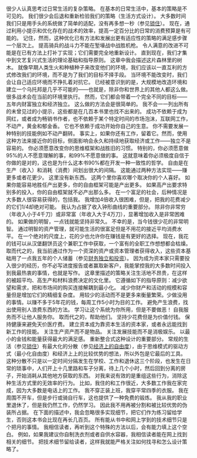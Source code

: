 很少人认真思考过日常生活的复杂策略。
在基本的日常生活中，基本的策略是不可见的。
我们很少会后退和重新检验我们的策略（生活方式设计）。
大多数时间我们只是用手头的系统做了简单的适配，没有再多想一秒（参见[锁住](4-锁住.md)）。
现在，通过利用小提示和优化存在的战术的效率，提高一定百分比的日常的消费预算是有可能的。
记住，然而，这种优化已有方法和发展出更有适应性的策略的满足感步骤一个层次上。
提高骑兵的战斗力不能在堑壕战中战胜机枪。
令人满意的改进不可能是在已有方法上打补丁实现；它们需要完全地重新设计。
直到现在，我们才集中到文艺复兴式生活的理论基础和指导原则。
这章中我会描述这片森林里的树木。
就像早期人类生火和种植种子来改变他们的环境，我们应该以一直互利的方式修改我们的环境，而不是为了我们的目标不择手段。
当环境不能改变时，我们会让自己适应环境而不挣扎着对抗它。
已经被意识到的是，大规模地改造环境和建立一个乌托邦是几乎不可能的——也就是，除非你和世界上的其他人都这么做。
很多战术会在当前的环境里执行。
然而，它们都会带着一个完全不同的目标——五年内财富独立和经济独立。
这么做的方法会是很简单的。
我不会一一列出所有的未曾见过的小提示，这些都是在几百本书里也找不出来的。
成功不依赖于成为网红，或者成为畅销书作者，也不依赖于某个特定时间的市场泡沫，互联网工作，不动产，黄金和郁金香。
它也不依赖于成功开始你自己的生意。
你不需要发展一种特别的技能例如不动产翻转。
事实上，如果你还有工作，留着它。然而，使用这种方法来接近你的目标，侧面影响会永久和持续地获取经济或工作——独立不是容易的。
你必须愿意改变你的思维框架和战胜旧的习惯。
特别的，你必须愿意做95%的人不愿意理解的事，和99%不愿意做的事。
这就意味着你必须极度自信于你做的是对的，这也是为什么这本书90%都在开发一种一致性的哲学。
自由是在生产（收入）和消耗（消费）间划出很大的间隔。
这能通过两种方法实现——赚更多或者花更少。
这里没有新东西。
这两个里你喜欢哪个取决你的个人喜好。
如果你能容易地胜任产出更多，你的自由框架可能是产出更多。
如果高产出要求特别多的投入，你的自由框架就不必产出那么多。
在一个富足的社会，后种情况是大多数人很容易获得的，包括我。
我增加4倍收入很困难，但是，把我的花费减少的它们1/4却绝对可能。
我认为占据了收入钟形曲线的重要部分。
除非你非常穷（年收入小于4千刀）或非常富（年收入大于4万刀），显著增加收入是非常困难的。
如果做的明智，一点钱就能坚持非常久。
不幸的是，当今钱很少花的非常明智。
通过明智的资产管理，就可能生活的很富足但是不用花的接近平均消费水平。
在一个绝对的尺度上，花的少也允许你在赚钱是有更好的选择。
现在，我花的钱可以从汉堡翻饼员这个兼职工作中获取，一个富有的全职工作想想都会枯燥。
取而代之的，我当前通过作为一个资深的资产或资本管理者获得收入，这些资本基础用了一点我五年的个人储蓄（参见[财务独立和投资]()）。
因为成为资本家只需要投入很少的经历，你不必写进度报告或者赢取新客户，我能掌控我的大多数时间投入到我最热衷的事情，也就是写作。
这章里描述的策略关注生活地不昂贵，在这样的被超平均、高生产和材料浪费决定的文化里。
它遵循如下的指导原则：减少欲望和需求，把和市场间的购买连接解耦到最小化。
减少你财产和活动的规模和容量但是增加它们的精细复杂度。
用较少的活动而不是更多来衡量繁荣。少做没用的事情。以赚不多于5年花的钱，每周工作5小时为目的工作。
避免产生浪费，找出使用别人浪费东西的方法。
学习让这个系统为你所用，但是不要做恶！
自我服务而不让他人服务你。
取而代之的，帮助他们。
坚持少花费但是为价值付钱。
保持健康来避免天价医疗费。
建立资本成为靠资本生活的资本家，或者永远能找到新工作的技能。
关注生产资产而不是物品。
关注发展技能而不是消极娱乐。
以最小的金钱和能量获得最大的满足感。
重新整合式这种设计的重要部分。
常规的生活（参见[锁住]()）有最大化的分散（参见[经济上的自由度]()），由于思维模式的驱动方式（最小化自由度）和经济上上的比较优势的想法，所以外包是它最后的工具。
这种分散不只是以一定时间分隔发生在学校、工作和退休这三个阶段，也发生在日常的琐事中，人们开上十几里路和车子分离，待上几个小时，然后回到分离的房子，开始消耗从其他地方获取的东西。
对我来说有效的是重组这些行为，消除这种生活方式里的无效率的行为。
比如，我住的和工作很近，大多数工作我在家完成，因为大多数是电话上的工作。
我不穿正装上班，我穿平常四季的衣服。
我在周围不开车，但是步行或骑自行车，这也提供了一种免费的锻炼。
我从我的职业里退休了，但是我仍然工作，仍然学习。
因此我不用再被分割和被比较优势的伪装所占据。
在下面的描述中，我会忽略很多实现细节，把它们作为练习留给学生，否则这本书会比现在再长几百页。
所有能从书中和网上学到的技术细节只是个把月的事情。
我相信读者，再听到这个特殊的方法以后，会有能力填上这个空白。
例如，如果我建议你自制洗衣剂或者自供水容器，我相信读者能在网上找到相关的细节。
把技术细节留给读者，这样我就能严格关注如何找寻和怎么设计策略了。

